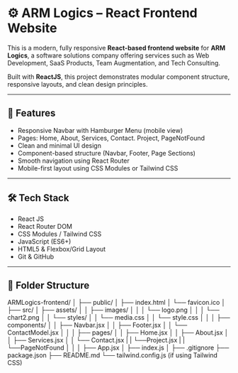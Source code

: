 # ⚙️ ARM Logics – React Frontend Website

This is a modern, fully responsive **React-based frontend website** for **ARM Logics**, a software solutions company offering services such as Web Development, SaaS Products, Team Augmentation, and Tech Consulting.

Built with **ReactJS**, this project demonstrates modular component structure, responsive layouts, and clean design principles.

---

## 🌟 Features

- Responsive Navbar with Hamburger Menu (mobile view)
- Pages: Home, About, Services, Contact. Project, PageNotFound
- Clean and minimal UI design
- Component-based structure (Navbar, Footer, Page Sections)
- Smooth navigation using React Router
- Mobile-first layout using CSS Modules or Tailwind CSS

---

## 🛠️ Tech Stack

- React JS
- React Router DOM
- CSS Modules / Tailwind CSS
- JavaScript (ES6+)
- HTML5 & Flexbox/Grid Layout
- Git & GitHub

---

## 📁 Folder Structure
ARMLogics-frontend/
│
├── public/
│   ├── index.html
│   └── favicon.ico
│
├── src/
│   ├── assets/
│   │   ├── images/
│   │   │   └── logo.png
│   │   │   └── chart2.png
│   │   └── styles/
│   │       └── media.css
│   │       └── style.css
│   │
│   ├── components/
│   │   ├── Navbar.jsx
│   │   ├── Footer.jsx
│   │   └── ContactModel.jsx
│   │
│   ├── pages/
│   │   ├── Home.jsx
│   │   ├── About.jsx
│   │   ├── Services.jsx
│   │   └── Contact.jsx
|   |   └──Project.jsx
|   |   └──PageNotFound 
│   │
│   ├── App.jsx
│   ├── index.js
│
├── .gitignore
├── package.json
├── README.md
└── tailwind.config.js (if using Tailwind CSS)
